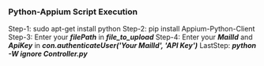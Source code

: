 ### Python-Appium Script Execution

Step-1: sudo apt-get install python
Step-2: pip install Appium-Python-Client
Step-3: Enter your ***filePath*** in ***file_to_upload***
Step-4: Enter your ***MailId*** and ***ApiKey*** in ***con.authenticateUser('Your MailId', 'API Key')***
LastStep: ***python -W ignore Controller.py***
